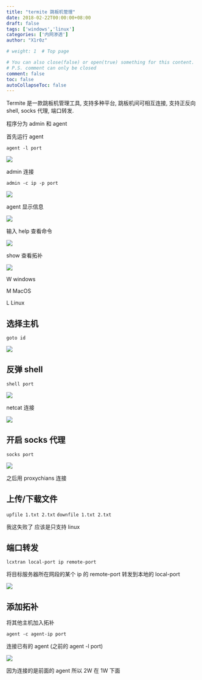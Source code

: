 ```yaml
---
title: "termite 跳板机管理"
date: 2018-02-22T00:00:00+08:00
draft: false
tags: ['windows','linux']
categories: ['内网渗透']
author: "X1r0z"

# weight: 1  # Top page

# You can also close(false) or open(true) something for this content.
# P.S. comment can only be closed
comment: false
toc: false
autoCollapseToc: false
---
```


Termite 是一款跳板机管理工具, 支持多种平台, 跳板机间可相互连接, 支持正反向 shell, socks 代理, 端口转发.

<!--more-->

程序分为 admin 和 agent

首先运行 agent

`agent -l port`

![](http://exp10it-1252109039.cossh.myqcloud.com/2018/02/22/1519283903.jpg)

admin 连接

`admin -c ip -p port`

![](http://exp10it-1252109039.cossh.myqcloud.com/2018/02/22/1519283908.jpg)

agent 显示信息

![](http://exp10it-1252109039.cossh.myqcloud.com/2018/02/22/1519283913.jpg)

输入 help 查看命令

![](http://exp10it-1252109039.cossh.myqcloud.com/2018/02/22/1519283941.jpg)

show 查看拓补

![](http://exp10it-1252109039.cossh.myqcloud.com/2018/02/22/1519284082.jpg)

W windows

M MacOS

L Linux

## 选择主机

`goto id`

![](http://exp10it-1252109039.cossh.myqcloud.com/2018/02/22/1519284166.jpg)

## 反弹 shell

`shell port`

![](http://exp10it-1252109039.cossh.myqcloud.com/2018/02/22/1519284183.jpg)

netcat 连接

![](http://exp10it-1252109039.cossh.myqcloud.com/2018/02/22/1519284198.jpg)

## 开启 socks 代理

`socks port`

![](http://exp10it-1252109039.cossh.myqcloud.com/2018/02/22/1519284236.jpg)

之后用 proxychians 连接

## 上传/下载文件

`upfile 1.txt 2.txt`
`downfile 1.txt 2.txt`

我这失败了 应该是只支持 linux

## 端口转发

`lcxtran local-port ip remote-port`

将目标服务器所在网段的某个 ip 的 remote-port 转发到本地的 local-port

![](http://exp10it-1252109039.cossh.myqcloud.com/2018/02/22/1519284366.jpg)

## 添加拓补

将其他主机加入拓补

`agent -c agent-ip port`

连接已有的 agent (之前的 agent -l port)

![](http://exp10it-1252109039.cossh.myqcloud.com/2018/02/22/1519284476.jpg)

因为连接的是前面的 agent 所以 2W 在 1W 下面